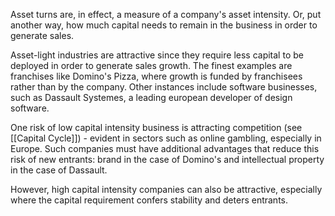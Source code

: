
Asset turns are, in effect, a measure of a company's asset intensity. Or, put another way, how much capital needs to remain in the business in order to generate sales. 

Asset-light industries are attractive since they require less capital to be deployed in order to generate sales growth.  The finest examples are franchises like Domino's Pizza, where growth is funded by franchisees rather than by the company. Other instances include software businesses, such as Dassault Systemes, a leading european developer of design software.

One risk of low capital intensity business is attracting competition (see [[Capital Cycle]]) - evident in sectors such as online gambling, especially in Europe. Such companies must have additional advantages that reduce this risk of new entrants: brand in the case of Domino's and intellectual property in the case of Dassault.

However, high capital intensity companies can also be attractive, especially where the capital requirement confers stability and deters entrants.
